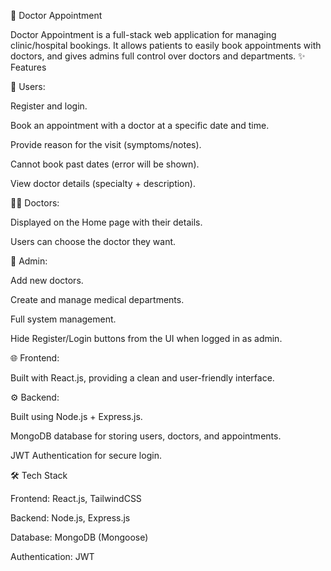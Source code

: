 🏥 Doctor Appointment

Doctor Appointment is a full-stack web application for managing clinic/hospital bookings.
It allows patients to easily book appointments with doctors, and gives admins full control over doctors and departments.
✨ Features

👥 Users:

Register and login.

Book an appointment with a doctor at a specific date and time.

Provide reason for the visit (symptoms/notes).

Cannot book past dates (error will be shown).

View doctor details (specialty + description).

🧑‍⚕️ Doctors:

Displayed on the Home page with their details.

Users can choose the doctor they want.

🔑 Admin:

Add new doctors.

Create and manage medical departments.

Full system management.

Hide Register/Login buttons from the UI when logged in as admin.

🌐 Frontend:

Built with React.js, providing a clean and user-friendly interface.

⚙️ Backend:

Built using Node.js + Express.js.

MongoDB database for storing users, doctors, and appointments.

JWT Authentication for secure login.

🛠️ Tech Stack

Frontend: React.js, TailwindCSS

Backend: Node.js, Express.js

Database: MongoDB (Mongoose)

Authentication: JWT
